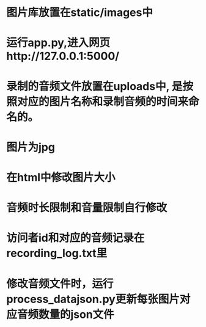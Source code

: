 # 图片库放置在static/images中

# 运行app.py,进入网页http://127.0.0.1:5000/

# 录制的音频文件放置在uploads中, 是按照对应的图片名称和录制音频的时间来命名的。

# 图片为jpg

# 在html中修改图片大小

# 音频时长限制和音量限制自行修改

# 访问者id和对应的音频记录在recording_log.txt里

# 修改音频文件时，运行process_datajson.py更新每张图片对应音频数量的json文件